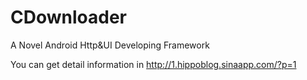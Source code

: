 CDownloader
===========

A Novel Android Http&amp;UI Developing Framework

You can get detail information in http://1.hippoblog.sinaapp.com/?p=1

